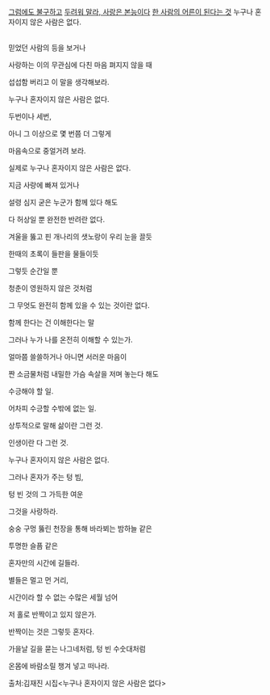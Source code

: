 
[그럼에도 불구하고](http://blog.naver.com/knbawe/110024551575 "그럼에도 불구하고")
[두려워 말라, 사랑은 본능이다](http://news.naver.com/main/read.nhn?mode=LS2D&amp;mid=sec&amp;sid1=103&amp;sid2=241&amp;oid=025&amp;aid=0001940463&amp;iid= "두려워 말라, 사랑은 본능이다")
[한 사람의 어른이 된다는 것](http://whitememo.tistory.com/180)
누구나 혼자이지 않은 사람은 없다.

\
 믿었던 사람의 등을 보거나

사랑하는 이의 무관심에 다친 마음 펴지지 않을 때

섭섭함 버리고 이 말을 생각해보라.

누구나 혼자이지 않은 사람은 없다.

두번이나 세번,

아니 그 이상으로 몇 번쯤 더 그렇게

마음속으로 중얼거려 보라.

실제로 누구나 혼자이지 않은 사람은 없다.

지금 사랑에 빠져 있거나

설령 심지 굳은 누군가 함께 있다 해도

다 허상일 뿐 완전한 반려란 없다.

겨울을 뚫고 핀 개나리의 샛노랑이 우리 눈을 끌듯

한때의 초록이 들판을 물들이듯

그렇듯 순간일 뿐

청춘이 영원하지 않은 것처럼

그 무엇도 완전히 함께 있을 수 있는 것이란 없다.

함께 한다는 건 이해한다는 말

그러나 누가 나를 온전히 이해할 수 있는가.

얼마쯤 쓸쓸하거나 아니면 서러운 마음이

짠 소금물처럼 내밀한 가슴 속살을 저며 놓는다 해도

수긍해야 할 일.

어차피 수긍할 수밖에 없는 일.

상투적으로 말해 삶이란 그런 것.

인생이란 다 그런 것.

누구나 혼자이지 않은 사람은 없다.

그러나 혼자가 주는 텅 빔,

텅 빈 것의 그 가득한 여운

그것을 사랑하라.

숭숭 구멍 뚫린 천장을 통해 바라뵈는 밤하늘 같은

투명한 슬픔 같은

혼자만의 시간에 길들라.

별들은 멀고 먼 거리,

시간이라 할 수 없는 수많은 세월 넘어

저 홀로 반짝이고 있지 않은가.

반짝이는 것은 그렇듯 혼자다.

가을날 길을 묻는 나그네처럼, 텅 빈 수숫대처럼

온몸에 바람소릴 챙겨 넣고 떠나라.


출처:김재진 시집<누구나 혼자이지 않은 사람은 없다\>


